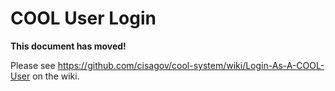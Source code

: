 # COOL User Login #

**This document has moved!**

Please see <https://github.com/cisagov/cool-system/wiki/Login-As-A-COOL-User>
on the wiki.
